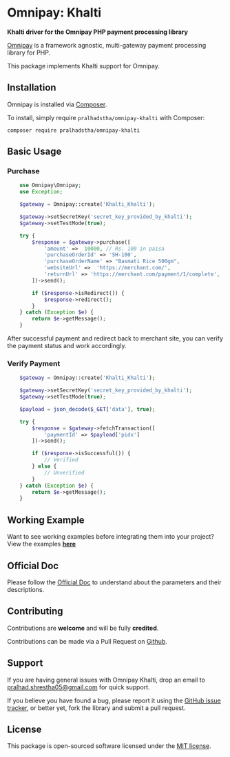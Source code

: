 # Omnipay: Khalti

**Khalti driver for the Omnipay PHP payment processing library**

[Omnipay](https://github.com/thephpleague/omnipay) is a framework agnostic, multi-gateway payment
processing library for PHP.

This package implements Khalti support for Omnipay.

## Installation

Omnipay is installed via [Composer](http://getcomposer.org/).

To install, simply require `pralhadstha/omnipay-khalti` with Composer:

```
composer require pralhadstha/omnipay-khalti
```

## Basic Usage

### Purchase

```php
    use Omnipay\Omnipay;
    use Exception;

    $gateway = Omnipay::create('Khalti_Khalti');

    $gateway->setSecretKey('secret_key_provided_by_khalti');
    $gateway->setTestMode(true);

    try {
        $response = $gateway->purchase([
            'amount' =>  10000, // Rs. 100 in paisa
            'purchaseOrderId' => 'SH-100',
            'purchaseOrderName' => "Basmati Rice 500gm",
            'websiteUrl' =>  'https://merchant.com/',
            'returnUrl' => 'https://merchant.com/payment/1/complete',
        ])->send();

        if ($response->isRedirect()) {
            $response->redirect();
        }
    } catch (Exception $e) {
        return $e->getMessage();
    }
```

After successful payment and redirect back to merchant site, you can verify the payment status and work accordingly.

### Verify Payment

```php
    $gateway = Omnipay::create('Khalti_Khalti');

    $gateway->setSecretKey('secret_key_provided_by_khalti');
    $gateway->setTestMode(true);

    $payload = json_decode($_GET['data'], true);

    try {
        $response = $gateway->fetchTransaction([
            'paymentId' => $payload['pidx']
        ])->send();

        if ($response->isSuccessful()) {
            // Verified
        } else {
            // Unverified
        }
    } catch (Exception $e) {
        return $e->getMessage();
    }
```

## Working Example

Want to see working examples before integrating them into your project? View the examples **[here](https://github.com/pralhadstha/payment-gateways-examples)**

## Official Doc

Please follow the [Official Doc](https://docs.khalti.com/) to understand about the parameters and their descriptions.

## Contributing

Contributions are **welcome** and will be fully **credited**.

Contributions can be made via a Pull Request on [Github](https://github.com/pralhadstha/omnipay-khalti).

## Support

If you are having general issues with Omnipay Khalti, drop an email to pralhad.shrestha05@gmail.com for quick support.

If you believe you have found a bug, please report it using the [GitHub issue tracker](https://github.com/pralhadstha/omnipay-khalti/issues),
or better yet, fork the library and submit a pull request.

## License

This package is open-sourced software licensed under the [MIT license](https://opensource.org/licenses/MIT).
